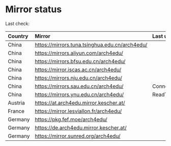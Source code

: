 <script src="./time.js"></script>
# Mirror status
Last check: <script type="text/javascript">localize(1687947693.2269514);</script>

|Country|Mirror|Last update|
|:------|:-----|:----------|
|China|https://mirrors.tuna.tsinghua.edu.cn/arch4edu/|<script type="text/javascript">localize(1687934152);</script>|
|China|https://mirrors.aliyun.com/arch4edu/|<script type="text/javascript">localize(1687847732);</script>|
|China|https://mirrors.bfsu.edu.cn/arch4edu/|<script type="text/javascript">localize(1687890853);</script>|
|China|https://mirror.iscas.ac.cn/arch4edu/|<script type="text/javascript">localize(1687934152);</script>|
|China|https://mirrors.nju.edu.cn/arch4edu/|<script type="text/javascript">localize(1687847732);</script>|
|China|https://mirrors.sau.edu.cn/arch4edu/|ConnectionError|
|China|https://mirrors.ynu.edu.cn/arch4edu/|ReadTimeout|
|Austria|https://at.arch4edu.mirror.kescher.at/|<script type="text/javascript">localize(1687890853);</script>|
|France|https://mirror.lesviallon.fr/arch4edu/|<script type="text/javascript">localize(1687890853);</script>|
|Germany|https://pkg.fef.moe/arch4edu/|<script type="text/javascript">localize(1687890853);</script>|
|Germany|https://de.arch4edu.mirror.kescher.at/|<script type="text/javascript">localize(1687890853);</script>|
|Germany|https://mirror.sunred.org/arch4edu/|<script type="text/javascript">localize(1687890853);</script>|

<script src="./tablefilter/tablefilter.js"></script>
<script src="./table.js"></script>